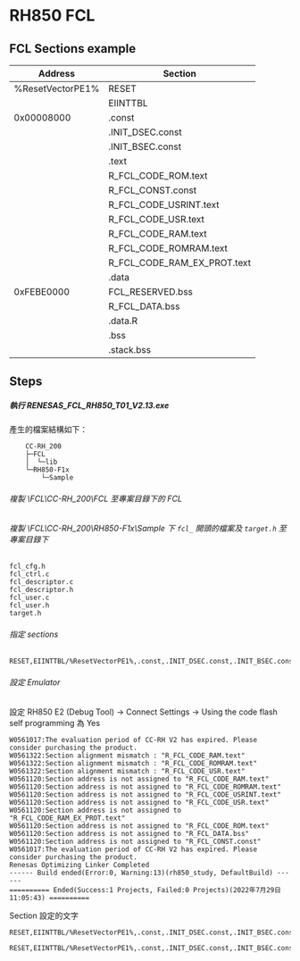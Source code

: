 RH850 FCL
==========
## FCL Sections example

Address           | Section
------------------|------------
 %ResetVectorPE1% | RESET
 &nbsp;           | EIINTTBL
 0x00008000       | .const
 &nbsp;           | .INIT_DSEC.const
 &nbsp;           | .INIT_BSEC.const
 &nbsp;           | .text
 &nbsp;           | R_FCL_CODE_ROM.text
 &nbsp;           | R_FCL_CONST.const
 &nbsp;           | R_FCL_CODE_USRINT.text
 &nbsp;           | R_FCL_CODE_USR.text
 &nbsp;           | R_FCL_CODE_RAM.text
 &nbsp;           | R_FCL_CODE_ROMRAM.text
 &nbsp;           | R_FCL_CODE_RAM_EX_PROT.text
 &nbsp;           | .data
 0xFEBE0000       | FCL_RESERVED.bss
 &nbsp;           | R_FCL_DATA.bss
 &nbsp;           | .data.R
 &nbsp;           | .bss
 &nbsp;           | .stack.bss


## Steps
##### 執行 RENESAS_FCL_RH850_T01_V2.13.exe
產生的檔案結構如下：

        CC-RH_200
        ├─FCL
        │  └─lib
        └─RH850-F1x
            └─Sample

###### 複製 \FCL\CC-RH_200\FCL 至專案目錄下的 FCL
###### 複製 \FCL\CC-RH_200\RH850-F1x\Sample 下 `fcl_` 開頭的檔案及 `target.h` 至專案目錄下

    fcl_cfg.h
    fcl_ctrl.c
    fcl_descriptor.c
    fcl_descriptor.h
    fcl_user.c
    fcl_user.h
    target.h

###### 指定 sections

    RESET,EIINTTBL/%ResetVectorPE1%,.const,.INIT_DSEC.const,.INIT_BSEC.const,.text,R_FCL_CODE_ROM.text,R_FCL_CONST.const,R_FCL_CODE_USRINT.text,R_FCL_CODE_USR.text,R_FCL_CODE_RAM.text,R_FCL_CODE_ROMRAM.text,R_FCL_CODE_RAM_EX_PROT.text,.data/00008000,FCL_RESERVED.bss,R_FCL_DATA.bss,.data.R,.bss,.stack.bss/FEBE0000

###### 設定 Emulator
設定 RH850 E2 (Debug Tool) -> Connect Settings -> Using the code flash self programming 為 Yes

    W0561017:The evaluation period of CC-RH V2 has expired. Please consider purchasing the product.
    W0561322:Section alignment mismatch : "R_FCL_CODE_RAM.text"
    W0561322:Section alignment mismatch : "R_FCL_CODE_ROMRAM.text"
    W0561322:Section alignment mismatch : "R_FCL_CODE_USR.text"
    W0561120:Section address is not assigned to "R_FCL_CODE_RAM.text"
    W0561120:Section address is not assigned to "R_FCL_CODE_ROMRAM.text"
    W0561120:Section address is not assigned to "R_FCL_CODE_USRINT.text"
    W0561120:Section address is not assigned to "R_FCL_CODE_USR.text"
    W0561120:Section address is not assigned to "R_FCL_CODE_RAM_EX_PROT.text"
    W0561120:Section address is not assigned to "R_FCL_CODE_ROM.text"
    W0561120:Section address is not assigned to "R_FCL_DATA.bss"
    W0561120:Section address is not assigned to "R_FCL_CONST.const"
    W0561017:The evaluation period of CC-RH V2 has expired. Please consider purchasing the product.
    Renesas Optimizing Linker Completed
    ------ Build ended(Error:0, Warning:13)(rh850_study, DefaultBuild) ------
    ========== Ended(Success:1 Projects, Failed:0 Projects)(2022年7月29日 11:05:43) ==========


    
Section 設定的文字
    
    RESET,EIINTTBL/%ResetVectorPE1%,.const,.INIT_DSEC.const,.INIT_BSEC.const,.text,R_FCL_CODE_ROM.text,R_FCL_CONST.const,R_FCL_CODE_USRINT.text,R_FCL_CODE_USR.text,R_FCL_CODE_RAM.text,R_FCL_CODE_ROMRAM.text,R_FCL_CODE_RAM_EX_PROT.text,.data/00008000,FCL_RESERVED.bss,R_FCL_DATA.bss,.data.R,.bss,.stack.bss/FEDE8000

    RESET,EIINTTBL/%ResetVectorPE1%,.const,.INIT_DSEC.const,.INIT_BSEC.const,.text,R_FCL_CODE_ROM.text,R_FCL_CONST.const,R_FCL_CODE_USRINT.text,R_FCL_CODE_USR.text,R_FCL_CODE_RAM.text,R_FCL_CODE_ROMRAM.text,R_FCL_CODE_RAM_EX_PROT.text,.data/00008000,FCL_RESERVED.bss,R_FCL_DATA.bss,.data.R,.bss,.stack.bss/FEBE0000
